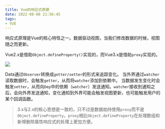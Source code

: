 ```yaml
---
title: Vue的响应式原理
date: 2022-08-08 21:56:45
tags:
- VUE
---
```

响应式原理是Vue的核心特性之一。数据驱动视图，当我们修改数据的时候，视图随之而更新。

Vue2.x是借助```Object.defineProperty()```实现的，而Vue3.x是借助```proxy```实现的。

![](https://cdn.jsdelivr.net/gh/qw-null/BlogImages/Vue的响应式原理.jpg)

Data通过```Observer```转换成```getter/setter```的形式来追踪变化。
当外界通过```watcher```读取数据时，会触发```getter```，从而将```watcher```添加到依赖中。
当数据发生变化时会触发```setter```，从而向```Dep```中的依赖（```watcher```）发送通知。```watcher```接收到通知之后，会向外界发送通知，变化通知到外界可能会触发视图更新，也可能触发用户的某个回调函数。

> 3.x与2.x的核心思想是一致的，只不过是数据劫持使用```proxy```而不是```Object.defineProperty```，```proxy```相比```Object.defineProperty```在处理数组和新增删除属性响应式的处理上更加方便。
